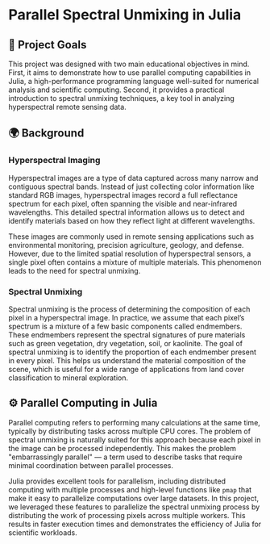 # Parallel Spectral Unmixing in Julia

## 📌 Project Goals

This project was designed with two main educational objectives in mind. First, it aims to demonstrate how to use parallel computing capabilities in Julia, a high-performance programming language well-suited for numerical analysis and scientific computing. Second, it provides a practical introduction to spectral unmixing techniques, a key tool in analyzing hyperspectral remote sensing data.

## 🌍 Background

### Hyperspectral Imaging

Hyperspectral images are a type of data captured across many narrow and contiguous spectral bands. Instead of just collecting color information like standard RGB images, hyperspectral images record a full reflectance spectrum for each pixel, often spanning the visible and near-infrared wavelengths. This detailed spectral information allows us to detect and identify materials based on how they reflect light at different wavelengths.

These images are commonly used in remote sensing applications such as environmental monitoring, precision agriculture, geology, and defense. However, due to the limited spatial resolution of hyperspectral sensors, a single pixel often contains a mixture of multiple materials. This phenomenon leads to the need for spectral unmixing.

### Spectral Unmixing

Spectral unmixing is the process of determining the composition of each pixel in a hyperspectral image. In practice, we assume that each pixel’s spectrum is a mixture of a few basic components called endmembers. These endmembers represent the spectral signatures of pure materials such as green vegetation, dry vegetation, soil, or kaolinite. The goal of spectral unmixing is to identify the proportion of each endmember present in every pixel. This helps us understand the material composition of the scene, which is useful for a wide range of applications from land cover classification to mineral exploration.

## ⚙️ Parallel Computing in Julia

Parallel computing refers to performing many calculations at the same time, typically by distributing tasks across multiple CPU cores. The problem of spectral unmixing is naturally suited for this approach because each pixel in the image can be processed independently. This makes the problem "embarrassingly parallel" — a term used to describe tasks that require minimal coordination between parallel processes.

Julia provides excellent tools for parallelism, including distributed computing with multiple processes and high-level functions like `pmap` that make it easy to parallelize computations over large datasets. In this project, we leveraged these features to parallelize the spectral unmixing process by distributing the work of processing pixels across multiple workers. This results in faster execution times and demonstrates the efficiency of Julia for scientific workloads.
